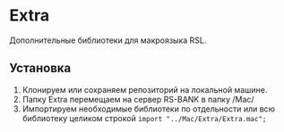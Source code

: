 # Extra
Дополнительные библиотеки для макроязыка RSL.

## Установка

1) Клонируем или сохраняем репозиторий на локальной машине.
2) Папку Extra перемещаем на сервер RS-BANK в папку /Mac/
3) Импортируем необходимые библиотеки по отдельности или всю библиотеку целиком строкой
`import "../Mac/Extra/Extra.mac";`

